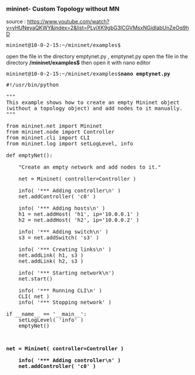 ### mininet- Custom Topology without MN
source : https://www.youtube.com/watch?v=yHUNeyaQKWY&index=2&list=PLyiXK9gbG3lCGVMsxNGidIabUnZeOq9hD

<pre>
mininet@10-0-2-15:~/mininet/examples$ 
</pre>

open the file in the directory emptynet.py , emptynet.py open the file in the directory <b>/mininet/examples$</b> then open it with nano editor

<pre>
mininet@10-0-2-15:~/mininet/examples$<b>nano emptynet.py</b> 
</pre>

<pre>
#!/usr/bin/python

"""
This example shows how to create an empty Mininet object
(without a topology object) and add nodes to it manually.
"""

from mininet.net import Mininet
from mininet.node import Controller
from mininet.cli import CLI
from mininet.log import setLogLevel, info

def emptyNet():

    "Create an empty network and add nodes to it."

    net = Mininet( controller=Controller )

    info( '*** Adding controller\n' )
    net.addController( 'c0' )

    info( '*** Adding hosts\n' )
    h1 = net.addHost( 'h1', ip='10.0.0.1' )
    h2 = net.addHost( 'h2', ip='10.0.0.2' )

    info( '*** Adding switch\n' )
    s3 = net.addSwitch( 's3' )

    info( '*** Creating links\n' )
    net.addLink( h1, s3 )
    net.addLink( h2, s3 )

    info( '*** Starting network\n')
    net.start()

    info( '*** Running CLI\n' )
    CLI( net )
    info( '*** Stopping network' )

if __name__ == '__main__':
    setLogLevel( 'info' )
    emptyNet()

</pre>


<pre>
<b>
net = Mininet( controller=Controller )

    info( '*** Adding controller\n' )
    net.addController( 'c0' )
</b>
</pre>
